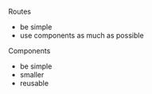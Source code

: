 Routes

- be simple
- use components as much as possible

Components

- be simple
- smaller
- reusable
